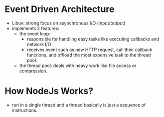 Event Driven Architecture
==========================
- Libuv: strong focus on asynchronous I/O (input/output)
- implements 2 features:
    - the event loop: 
        - responsible for handling easy tasks like executing callbacks and network I/O
        - receives event such as new HTTP request, call their callback functions, and offload the most expensive task to the thread pool. 
    - the thread pool: deals with heavy work like file access or compression.


How NodeJs Works?
=================
- run in a single thread and a thread basically is just a sequence of instructions.